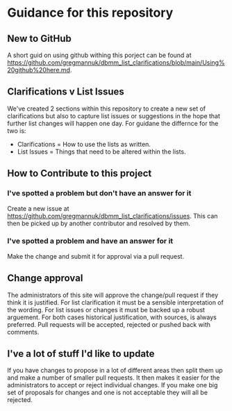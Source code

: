# Guidance for this repository

## New to GitHub
A short guid on using github withing this porject can be found at https://github.com/gregmannuk/dbmm_list_clarifications/blob/main/Using%20github%20here.md.

## Clarifications v List Issues
We've created 2 sections within this repository to create a new set of clarifications but also to capture list issues or suggestions in the hope that further list changes will happen one day. For guidane the differnce for the two is:

- Clarifications = How to use the lists as written.
- List Issues = Things that need to be altered within the lists.


## How to Contribute to this project

### I've spotted a problem but don't have an answer for it
Create a new issue at https://github.com/gregmannuk/dbmm_list_clarifications/issues. This can then be picked up by another contributor and resolved by them.

### I've spotted a problem and have an answer for it
Make the change and submit it for approval via a pull request.

## Change approval
The administrators of this site will approve the change/pull request if they think it is justified. For list clarification it must be a sensible interpretation of the wording. For list issues or changes it must be backed up a robust arguement. For both cases historical justification, with sources, is always preferred. Pull requests will be accepted, rejected or pushed back with comments.

## I've a lot of stuff I'd like to update
If you have changes to propose in a lot of different areas then split them up and make a number of smaller pull requests. It then makes it easier for the administrators to accept or reject individual changes. If you make one big set of proposals for changes and one is not acceptable they will all be rejected.

